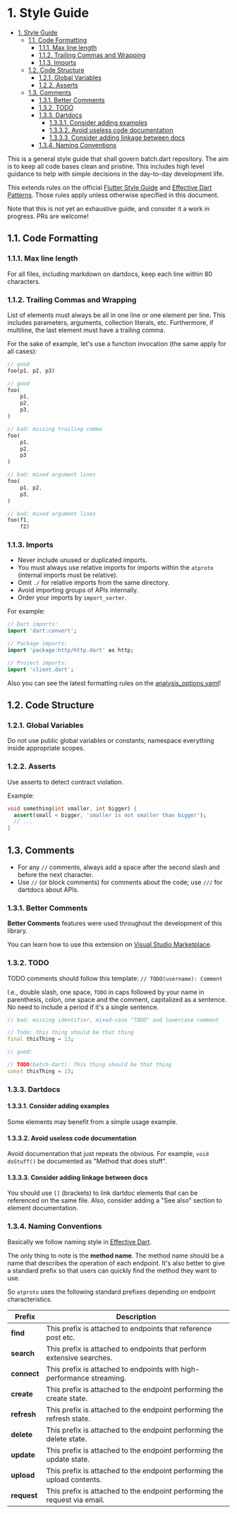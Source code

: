 # 1. Style Guide

<!-- TOC -->

- [1. Style Guide](#1-style-guide)
  - [1.1. Code Formatting](#11-code-formatting)
    - [1.1.1. Max line length](#111-max-line-length)
    - [1.1.2. Trailing Commas and Wrapping](#112-trailing-commas-and-wrapping)
    - [1.1.3. Imports](#113-imports)
  - [1.2. Code Structure](#12-code-structure)
    - [1.2.1. Global Variables](#121-global-variables)
    - [1.2.2. Asserts](#122-asserts)
  - [1.3. Comments](#13-comments)
    - [1.3.1. Better Comments](#131-better-comments)
    - [1.3.2. TODO](#132-todo)
    - [1.3.3. Dartdocs](#133-dartdocs)
      - [1.3.3.1. Consider adding examples](#1331-consider-adding-examples)
      - [1.3.3.2. Avoid useless code documentation](#1332-avoid-useless-code-documentation)
      - [1.3.3.3. Consider adding linkage between docs](#1333-consider-adding-linkage-between-docs)
    - [1.3.4. Naming Conventions](#134-naming-conventions)

<!-- /TOC -->

This is a general style guide that shall govern batch.dart repository. The aim is to keep
all code bases clean and pristine. This includes high level guidance to help with simple decisions
in the day-to-day development life.

This extends rules on the official [Flutter Style
Guide](https://github.com/flutter/flutter/wiki/Style-guide-for-Flutter-repo) and [Effective Dart
Patterns](https://dart.dev/guides/language/effective-dart). Those rules apply unless otherwise
specified in this document.

Note that this is not yet an exhaustive guide, and consider it a work in progress. PRs are welcome!

## 1.1. Code Formatting

### 1.1.1. Max line length

For all files, including markdown on dartdocs, keep each line within 80 characters.

### 1.1.2. Trailing Commas and Wrapping

List of elements must always be all in one line or one element per line. This includes parameters,
arguments, collection literals, etc. Furthermore, if multiline, the last element must have a
trailing comma.

For the sake of example, let's use a function invocation (the same apply for all cases):

```dart
// good
foo(p1, p2, p3)

// good
foo(
    p1,
    p2,
    p3,
)

// bad: missing trailing comma
foo(
    p1,
    p2,
    p3
)

// bad: mixed argument lines
foo(
    p1, p2,
    p3,
)

// bad: mixed argument lines
foo(f1,
    f2)
```

### 1.1.3. Imports

- Never include unused or duplicated imports.
- You must always use relative imports for imports within the `atproto` (internal imports must
  be relative).
- Omit `./` for relative imports from the same directory.
- Avoid importing groups of APIs internally.
- Order your imports by `import_sorter`.

For example:

```dart
// Dart imports:
import 'dart:convert';

// Package imports:
import 'package:http/http.dart' as http;

// Project imports:
import 'client.dart';
```

Also you can see the latest formatting rules on the [analysis_options.yaml](https://github.com/myConsciousness/atproto.dart/blob/main/analysis_options.yaml)!

## 1.2. Code Structure

### 1.2.1. Global Variables

Do not use public global variables or constants; namespace everything inside appropriate scopes.

### 1.2.2. Asserts

Use asserts to detect contract violation.

Example:

```dart
void something(int smaller, int bigger) {
  assert(small < bigger, 'smaller is not smaller than bigger');
  // ...
}
```

## 1.3. Comments

- For any `//` comments, always add a space after the second slash and before the next character.
- Use `//` (or block comments) for comments about the code; use `///` for dartdocs about APIs.

### 1.3.1. Better Comments

**Better Comments** features were used throughout the development of this library.

You can learn how to use this extension on [Visual Studio Marketplace](https://marketplace.visualstudio.com/items?itemName=aaron-bond.better-comments).

### 1.3.2. TODO

TODO comments should follow this template: `// TODO(username): Comment`

I.e., double slash, one space, `TODO` in caps followed by your name in parenthesis, colon, one space
and the comment, capitalized as a sentence. No need to include a period if it's a single sentence.

```dart
// bad: missing identifier, mixed-case "TODO" and lowercase comment

// Todo: this thing should be that thing
final thisThing = 13;

// good:

// TODO(batch-dart): This thing should be that thing
const thisThing = 13;
```

### 1.3.3. Dartdocs

#### 1.3.3.1. Consider adding examples

Some elements may benefit from a simple usage example.

#### 1.3.3.2. Avoid useless code documentation

Avoid documentation that just repeats the obvious. For example, `void doStuff()` be documented as
"Method that does stuff".

#### 1.3.3.3. Consider adding linkage between docs

You should use `[]` (brackets) to link dartdoc elements that can be referenced on the same file.
Also, consider adding a "See also" section to element documentation.

### 1.3.4. Naming Conventions

Basically we follow naming style in [Effective Dart](https://dart.dev/guides/language/effective-dart/style).

The only thing to note is the **method name**. The method name should be a name that describes the operation of each endpoint. It's also better to give a standard prefix so that users can quickly find the method they want to use.

So `atproto` uses the following standard prefixes depending on endpoint characteristics.

| Prefix      | Description                                                               |
| ----------- | ------------------------------------------------------------------------- |
| **find**    | This prefix is attached to endpoints that reference post etc.             |
| **search**  | This prefix is attached to endpoints that perform extensive searches.     |
| **connect** | This prefix is attached to endpoints with high-performance streaming.     |
| **create**  | This prefix is attached to the endpoint performing the create state.      |
| **refresh** | This prefix is attached to the endpoint performing the refresh state.     |
| **delete**  | This prefix is attached to the endpoint performing the delete state.      |
| **update**  | This prefix is attached to the endpoint performing the update state.      |
| **upload**  | This prefix is attached to the endpoint performing the upload contents.   |
| **request** | This prefix is attached to the endpoint performing the request via email. |
